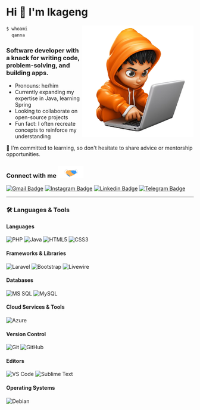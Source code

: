#  Hi 👋 I'm Ikageng
<img align="right" style="z-index:100;" src="view-3d-boy-using-laptop-removebg-preview.png" width="300" height="300">

```bash
$ whoami
  qanna
```

### Software developer with a knack for writing code, problem-solving, and building apps.

- Pronouns: he/him
- Currently expanding my expertise in Java, learning Spring
- Looking to collaborate on open-source projects
- Fun fact: I often recreate concepts to reinforce my understanding

💯 I'm committed to learning, so don't hesitate to share advice or mentorship opportunities.

### Connect with me <img src="https://github.com/SatYu26/SatYu26/blob/master/Assets/Handshake.gif" height="32px">
[![Gmail Badge](https://img.shields.io/badge/-Gmail-c14438?style=flat&logo=Gmail&logoColor=white&link=mailto:tladiomphile@gmail.com)](mailto:tladiomphile@gmail.com)
[![Instagram Badge](https://img.shields.io/badge/-Instagram-purple?style=flat&logo=instagram&logoColor=white&link=https://instagram.com/ikageng.sa/)](https://instagram.com/ikageng.sa)
[![Linkedin Badge](https://img.shields.io/badge/-LinkedIn-blue?style=flat&logo=Linkedin&logoColor=white&link=https://www.linkedin.com/in/ikageng-tladi-a91666114?trk=blended-typeahead)](https://www.linkedin.com/in/ikageng-tladi-a91666114?trk=blended-typeahead)
[![Telegram Badge](https://img.shields.io/badge/-Telegram-2399ff?style=flat&logo=Telegram&logoColor=white&link=https://t.me/ikagengsa/)](https://t.me/ikagengsa)

______
 
### 🛠️ Languages & Tools

#### Languages
![PHP](https://img.shields.io/badge/PHP-black?style=for-the-badge&logo=php)
![Java](https://img.shields.io/badge/Java-black?style=for-the-badge&logo=java)
![HTML5](https://img.shields.io/badge/HTML5-black?style=for-the-badge&logo=html5)
![CSS3](https://img.shields.io/badge/CSS3-black?style=for-the-badge&logo=css3)

#### Frameworks & Libraries
![Laravel](https://img.shields.io/badge/Laravel-black?style=for-the-badge&logo=laravel)
![Bootstrap](https://img.shields.io/badge/Bootstrap-black?style=for-the-badge&logo=bootstrap)
![Livewire](https://img.shields.io/badge/Livewire-black?style=for-the-badge&logo=livewire)

#### Databases
![MS SQL](https://img.shields.io/badge/MS_SQL-black?style=for-the-badge&logo=microsoft)
![MySQL](https://img.shields.io/badge/MySQL-black?style=for-the-badge&logo=mysql)

#### Cloud Services & Tools
![Azure](https://img.shields.io/badge/Azure-black?style=for-the-badge&logo=microsoft-azure)

#### Version Control
![Git](https://img.shields.io/badge/Git-black?style=for-the-badge&logo=git)
![GitHub](https://img.shields.io/badge/GitHub-black?style=for-the-badge&logo=github)

#### Editors
![VS Code](http://img.shields.io/badge/-VS%20Code-black?style=for-the-badge&logo=visual-studio-code)
![Sublime Text](http://img.shields.io/badge/-Sublime%20Text-black?style=for-the-badge&logo=sublime-text)

#### Operating Systems
![Debian](https://img.shields.io/badge/Debian-black?style=for-the-badge&logo=debian)

